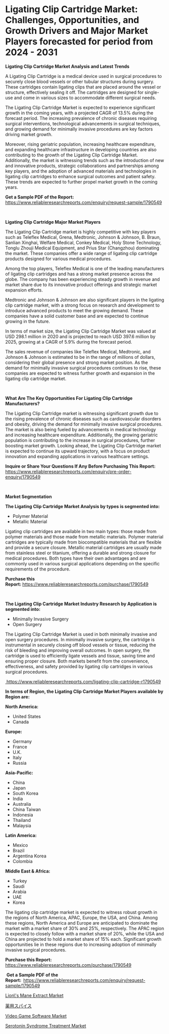 <p><h1>Ligating Clip Cartridge Market: Challenges, Opportunities, and Growth Drivers and Major Market Players forecasted for period from 2024 - 2031</h1></p><p><strong>Ligating Clip Cartridge Market Analysis and Latest Trends</strong></p>
<p><p>A Ligating Clip Cartridge is a medical device used in surgical procedures to securely close blood vessels or other tubular structures during surgery. These cartridges contain ligating clips that are placed around the vessel or structure, effectively sealing it off. The cartridges are designed for single-use and come in various sizes to accommodate different surgical needs.</p><p>The Ligating Clip Cartridge Market is expected to experience significant growth in the coming years, with a projected CAGR of 13.5% during the forecast period. The increasing prevalence of chronic diseases requiring surgical interventions, technological advancements in surgical techniques, and growing demand for minimally invasive procedures are key factors driving market growth.</p><p>Moreover, rising geriatric population, increasing healthcare expenditure, and expanding healthcare infrastructure in developing countries are also contributing to the growth of the Ligating Clip Cartridge Market. Additionally, the market is witnessing trends such as the introduction of new and innovative products, strategic collaborations and partnerships among key players, and the adoption of advanced materials and technologies in ligating clip cartridges to enhance surgical outcomes and patient safety. These trends are expected to further propel market growth in the coming years.</p></p>
<p><strong>Get a Sample PDF of the Report:&nbsp;</strong> <a href="https://www.reliableresearchreports.com/enquiry/request-sample/1790549">https://www.reliableresearchreports.com/enquiry/request-sample/1790549</a></p>
<p>&nbsp;</p>
<p><strong>Ligating Clip Cartridge Major Market Players</strong></p>
<p><p>The Ligating Clip Cartridge market is highly competitive with key players such as Teleflex Medical, Grena, Medtronic, Johnson & Johnson, B. Braun, Sanlian Xinghai, Welfare Medical, Conkey Medical, Holy Stone Technology, Tonglu Zhouji Medical Equipment, and Prius Star (Changzhou) dominating the market. These companies offer a wide range of ligating clip cartridge products designed for various medical procedures.</p><p>Among the top players, Teleflex Medical is one of the leading manufacturers of ligating clip cartridges and has a strong market presence across the globe. The company has been experiencing steady growth in revenue and market share due to its innovative product offerings and strategic market expansion efforts.</p><p>Medtronic and Johnson & Johnson are also significant players in the ligating clip cartridge market, with a strong focus on research and development to introduce advanced products to meet the growing demand. These companies have a solid customer base and are expected to continue growing in the future.</p><p>In terms of market size, the Ligating Clip Cartridge Market was valued at USD 298.1 million in 2020 and is projected to reach USD 397.6 million by 2025, growing at a CAGR of 5.9% during the forecast period.</p><p>The sales revenue of companies like Teleflex Medical, Medtronic, and Johnson & Johnson is estimated to be in the range of millions of dollars, considering their global presence and strong market position. As the demand for minimally invasive surgical procedures continues to rise, these companies are expected to witness further growth and expansion in the ligating clip cartridge market.</p></p>
<p>&nbsp;</p>
<p><strong>What Are The Key Opportunities For Ligating Clip Cartridge Manufacturers?</strong></p>
<p><p>The Ligating Clip Cartridge market is witnessing significant growth due to the rising prevalence of chronic diseases such as cardiovascular disorders and obesity, driving the demand for minimally invasive surgical procedures. The market is also being fueled by advancements in medical technology and increasing healthcare expenditure. Additionally, the growing geriatric population is contributing to the increase in surgical procedures, further boosting market growth. Looking ahead, the Ligating Clip Cartridge market is expected to continue its upward trajectory, with a focus on product innovation and expanding applications in various healthcare settings.</p></p>
<p><strong>Inquire or Share Your Questions If Any Before Purchasing This Report:</strong> <a href="https://www.reliableresearchreports.com/enquiry/pre-order-enquiry/1790549">https://www.reliableresearchreports.com/enquiry/pre-order-enquiry/1790549</a></p>
<p>&nbsp;</p>
<p><strong>Market Segmentation</strong></p>
<p><strong>The Ligating Clip Cartridge Market Analysis by types is segmented into:</strong></p>
<p><ul><li>Polymer Material</li><li>Metallic Material</li></ul></p>
<p><p>Ligating clip cartridges are available in two main types: those made from polymer materials and those made from metallic materials. Polymer material cartridges are typically made from biocompatible materials that are flexible and provide a secure closure. Metallic material cartridges are usually made from stainless steel or titanium, offering a durable and strong closure for medical procedures. Both types have their own advantages and are commonly used in various surgical applications depending on the specific requirements of the procedure.</p></p>
<p><strong>Purchase this Report:&nbsp;</strong><a href="https://www.reliableresearchreports.com/purchase/1790549">https://www.reliableresearchreports.com/purchase/1790549</a></p>
<p>&nbsp;</p>
<p><strong>The Ligating Clip Cartridge Market Industry Research by Application is segmented into:</strong></p>
<p><ul><li>Minimally Invasive Surgery</li><li>Open Surgery</li></ul></p>
<p><p>The Ligating Clip Cartridge Market is used in both minimally invasive and open surgery procedures. In minimally invasive surgery, the cartridge is instrumental in securely closing off blood vessels or tissue, reducing the risk of bleeding and improving overall outcomes. In open surgery, the cartridge is used to efficiently ligate vessels and tissue, saving time and ensuring proper closure. Both markets benefit from the convenience, effectiveness, and safety provided by ligating clip cartridges in various surgical procedures.</p></p>
<p><a href="https://www.reliableresearchreports.com/ligating-clip-cartridge-r1790549">&nbsp;https://www.reliableresearchreports.com/ligating-clip-cartridge-r1790549</a></p>
<p><strong>In terms of Region, the Ligating Clip Cartridge Market Players available by Region are:</strong></p>
<p>
    <p> <strong> North America: </strong>
        <ul>
            <li>United States</li>
            <li>Canada</li>
        </ul>
        </p> 
    <p> <strong> Europe: </strong>
        <ul>
            <li>Germany</li>
            <li>France</li>
            <li>U.K.</li>
            <li>Italy</li>
            <li>Russia</li>
        </ul>
        </p> 
    <p> <strong> Asia-Pacific: </strong>
        <ul>
            <li>China</li>
            <li>Japan</li>
            <li>South Korea</li>
            <li>India</li>
            <li>Australia</li>
            <li>China Taiwan</li>
            <li>Indonesia</li>
            <li>Thailand</li>
            <li>Malaysia</li>
        </ul>
        </p> 
    <p> <strong> Latin America: </strong>
        <ul>
            <li>Mexico</li>
            <li>Brazil</li>
            <li>Argentina Korea</li>
            <li>Colombia</li>
        </ul>
        </p> 
    <p> <strong> Middle East & Africa: </strong>
        <ul>
            <li>Turkey</li>
            <li>Saudi</li>
            <li>Arabia</li>
            <li>UAE</li>
            <li>Korea</li>
        </ul>
    </p>
    </p>
<p><p>The ligating clip cartridge market is expected to witness robust growth in the regions of North America, APAC, Europe, the USA, and China. Among these regions, North America and Europe are anticipated to dominate the market with a market share of 30% and 25%, respectively. The APAC region is expected to closely follow with a market share of 20%, while the USA and China are projected to hold a market share of 15% each. Significant growth opportunities lie in these regions due to increasing adoption of minimally invasive surgical procedures.</p></p>
<p><strong>Purchase this Report: </strong><a href="https://www.reliableresearchreports.com/purchase/1790549">https://www.reliableresearchreports.com/purchase/1790549</a></p>
<p>&nbsp;<strong>Get a Sample PDF of the Report:&nbsp;&nbsp;</strong><a href="https://www.reliableresearchreports.com/enquiry/request-sample/1790549">https://www.reliableresearchreports.com/enquiry/request-sample/1790549</a></p>
<p><strong></strong></p>
<p><p><a href="https://issuu.com/reportprime-2/docs/lions-mane-extract-market-size-2030.pptx">Lion\'s Mane Extract Market</a></p><p><a href="https://github.com/DemarcusKuhlman/Market-Research-Report-List-1/blob/main/936178551289.md">薬用スパイス</a></p><p><a href="https://www.linkedin.com/pulse/video-game-software-market-exploring-share-trends-future-sy3pe?trackingId=ygC%2FxlzVd3KHKXHOtkiSag%3D%3D">Video Game Software Market</a></p><p><a href="https://www.linkedin.com/pulse/serotonin-syndrome-treatment-market-share-evolution-growth-trends-ffgue?trackingId=1QU020Cycz4U3MChFAqRRw%3D%3D">Serotonin Syndrome Treatment Market</a></p></p>